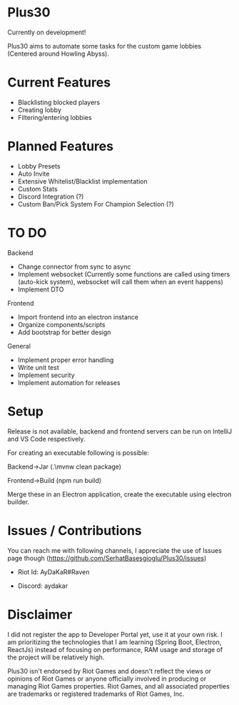 # Plus30

Currently on development!

Plus30 aims to automate some tasks for the custom game lobbies (Centered around Howling Abyss).

# Current Features

- Blacklisting blocked players
- Creating lobby
- Filtering/entering lobbies

# Planned Features

- Lobby Presets
- Auto Invite
- Extensive Whitelist/Blacklist implementation
- Custom Stats
- Discord Integration (?)
- Custom Ban/Pick System For Champion Selection (?)

# TO DO

 Backend

- Change connector from sync to async
- Implement websocket (Currently some functions are called using timers (auto-kick system), websocket will call them when an event happens)
- Implement DTO

 Frontend

- Import frontend into an electron instance
- Organize components/scripts
- Add bootstrap for better design

 General

- Implement proper error handling
- Write unit test
- Implement security
- Implement automation for releases

# Setup

Release is not available, backend and frontend servers can be run on IntelliJ and VS Code respectively.

For creating an executable following is possible:

Backend->Jar (.\mvnw clean package)

Frontend->Build (npm run build)

Merge these in an Electron application, create the executable using electron builder.

# Issues / Contributions

You can reach me with following channels, I appreciate the use of Issues page though (https://github.com/SerhatBasesgioglu/Plus30/issues)

- Riot Id: AyDaKaR#Raven

- Discord: aydakar

# Disclaimer

I did not register the app to Developer Portal yet, use it at your own risk.
I am prioritizing the technologies that I am learning (Spring Boot, Electron, ReactJs) instead of focusing on performance, RAM usage and storage of the project will be relatively high.

Plus30 isn't endorsed by Riot Games and doesn't reflect the views or opinions of Riot Games or anyone officially involved in producing or managing Riot Games properties. Riot Games, and all associated properties are trademarks or registered trademarks of Riot Games, Inc.
